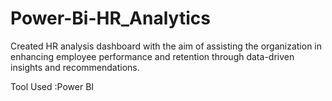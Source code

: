 # Power-Bi-HR_Analytics

Created HR analysis dashboard with the aim of assisting the organization in enhancing employee performance 
and retention through data-driven insights and recommendations.


Tool Used :Power BI
